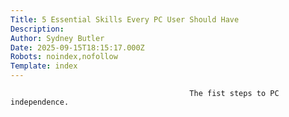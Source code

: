 ```yaml
---
Title: 5 Essential Skills Every PC User Should Have
Description: 
Author: Sydney Butler
Date: 2025-09-15T18:15:17.000Z
Robots: noindex,nofollow
Template: index
---
```


                                            The fist steps to PC independence.
                                        